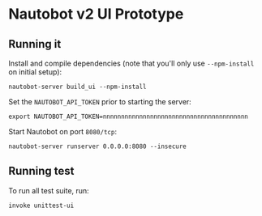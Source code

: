 # Nautobot v2 UI Prototype

## Running it

Install and compile dependencies (note that you'll only use `--npm-install` on initial setup):

```no-highlight
nautobot-server build_ui --npm-install
```

Set the `NAUTOBOT_API_TOKEN` prior to starting the server:

```no-highlight
export NAUTOBOT_API_TOKEN=nnnnnnnnnnnnnnnnnnnnnnnnnnnnnnnnnnnnnnnn
```

Start Nautobot on port `8080/tcp`:

```no-highlight
nautobot-server runserver 0.0.0.0:8080 --insecure
```

## Running test

To run all test suite, run:

```no-highlight
invoke unittest-ui
```
